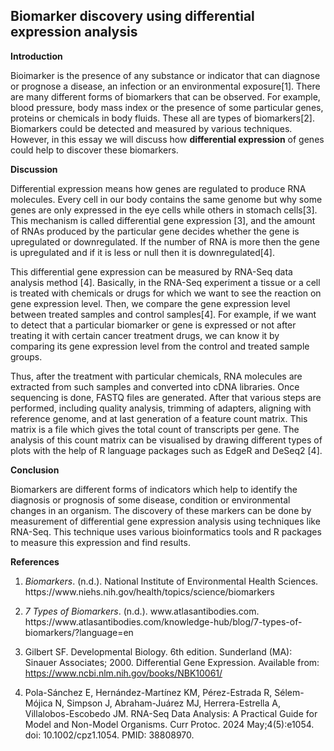 <!--StartFragment-->

## **Biomarker discovery using differential expression analysis**


**Introduction**

Bioimarker is the presence of any substance or indicator that can diagnose or prognose a disease, an infection or an environmental exposure\[1]. There are many different forms of biomarkers that can be observed. For example, blood pressure, body mass index or the presence of some particular genes, proteins or chemicals in body fluids. These all are types of biomarkers\[2]. Biomarkers could be detected and measured by various techniques. However, in this essay we will discuss how **differential expression** of genes could help to discover these biomarkers. 

**Discussion**

Differential expression means how genes are regulated to produce RNA molecules. Every cell in our body contains the same genome but why some genes are only expressed in the eye cells while others in stomach cells\[3]. This mechanism is called differential gene expression \[3], and the amount of RNAs produced by the particular gene decides whether the gene is upregulated or downregulated. If the number of RNA is more then the gene is upregulated and if it is less or null then it is downregulated\[4]. 

This differential gene expression can be measured by RNA-Seq data analysis method \[4]. Basically, in the RNA-Seq experiment a tissue or a cell is treated with chemicals or drugs for which we want to see the reaction on gene expression level. Then, we compare the gene expression level between treated samples and control samples\[4]. For example, if we want to detect that a particular biomarker or gene is expressed or not after treating it with certain cancer treatment drugs, we can know it by comparing its gene expression level from the control and treated sample groups. 

Thus, after the treatment with particular chemicals, RNA molecules are extracted from such samples and converted into cDNA libraries. Once sequencing is done, FASTQ files are generated. After that various steps are performed, including quality analysis, trimming of adapters, aligning with reference genome, and at last generation of a feature count matrix. This matrix is a file which gives the total count of transcripts per gene. The analysis of this count matrix can be visualised by drawing different types of plots with the help of R language packages such as EdgeR and DeSeq2 \[4]. 

**Conclusion**

Biomarkers are different forms of indicators which help to identify the diagnosis or prognosis of some disease, condition or environmental changes in an organism. The discovery of these markers can be done by measurement of differential gene expression analysis using techniques like RNA-Seq. This technique uses various bioinformatics tools and R packages to measure this expression and find results. 


**References**

1. _Biomarkers_. (n.d.). National Institute of Environmental Health Sciences. https\://www\.niehs.nih.gov/health/topics/science/biomarkers
   
2. _7 Types of Biomarkers_. (n.d.). www\.atlasantibodies.com. https\://www\.atlasantibodies.com/knowledge-hub/blog/7-types-of-biomarkers/?language=en
   
3. Gilbert SF. Developmental Biology. 6th edition. Sunderland (MA): Sinauer Associates; 2000. Differential Gene Expression. Available from: <https://www.ncbi.nlm.nih.gov/books/NBK10061/>
   
4. Pola-Sánchez E, Hernández-Martínez KM, Pérez-Estrada R, Sélem-Mójica N, Simpson J, Abraham-Juárez MJ, Herrera-Estrella A, Villalobos-Escobedo JM. RNA-Seq Data Analysis: A Practical Guide for Model and Non-Model Organisms. Curr Protoc. 2024 May;4(5):e1054. doi: 10.1002/cpz1.1054. PMID: 38808970.

<!--EndFragment-->
